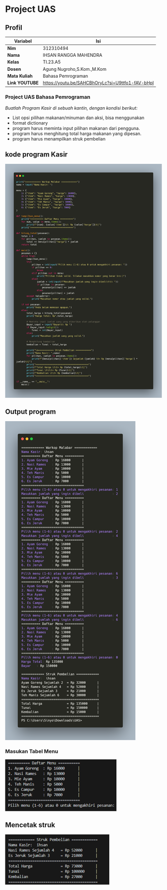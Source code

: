  # Project UAS

## Profil
| Variabel | Isi |
| ---------- | --- |
| **Nim** | 312310494 | 
| **Nama** | IHSAN RANGGA MAHENDRA |
| **Kelas** | TI.23.A5 |
| **Dosen** | Agung Nugroho,S.Kom.,M.Kom |
| **Mata Kuliah** | Bahasa Pemrograman |
| **Link YOUTUBE** | https://youtu.be/SAHCBhOryLc?si=U9ttfo1-fAV-bHpI |

### Project UAS Bahasa Pemrograman 

*Buatlah Program Kasir di sebuah kantin, dengan kondisi berikut:*
- List opsi pilihan makanan/minuman dan aksi, bisa menggunakan
- format dictionary
- program harus meminta input pilihan makanan dari pengguna.
- program harus menghitung total harga makanan yang dipesan.
- program harus menampilkan struk pembelian

## kode program Kasir
![Alt text](carbon1.png)

## Output program
![Alt text](carbon2.png)

### Masukan Tabel Menu
![Alt text](Capture4.PNG)

## Mencetak struk
![Alt text](Capture5.PNG)